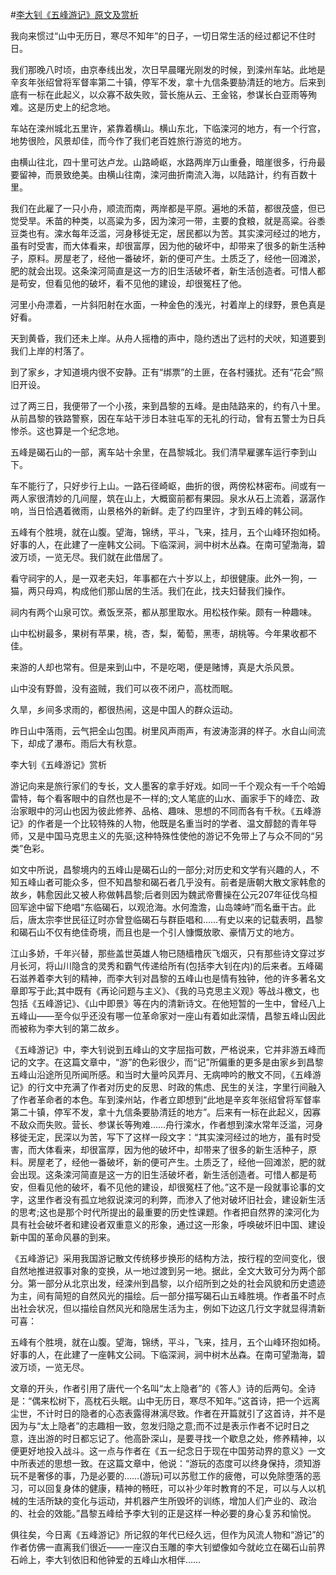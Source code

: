 #[李大钊《五峰游记》原文及赏析](https://www.vrrw.net/wx/10919.html)

我向来惯过“山中无历日，寒尽不知年”的日子，一切日常生活的经过都记不住时日。

我们那晚八时顷，由京奉线出发，次日早晨曙光刚发的时候，到滦州车站。此地是辛亥年张绍曾将军督率第二十镇，停军不发，拿十九信条要胁清廷的地方。后来到底有一标在此起义，以众寡不敌失败，营长施从云、王金铭，参谋长白亚雨等殉难。这是历史上的纪念地。

车站在滦州城北五里许，紧靠着横山。横山东北，下临滦河的地方，有一个行宫，地势很险，风景却佳，而今作了我们老百姓旅行游览的地方。

由横山往北，四十里可达卢龙。山路崎岖，水路两岸万山重叠，暗崖很多，行舟最要留神，而景致绝美。由横山往南，滦河曲折南流入海，以陆路计，约有百数十里。

我们在此雇了一只小舟，顺流而南，两岸都是平原。遍地的禾苗，都很茂盛，但已觉受旱。禾苗的种类，以高粱为多，因为滦河一带，主要的食粮，就是高粱。谷黍豆类也有。滦水每年泛滥，河身移徙无定，居民都以为苦。其实滦河经过的地方，虽有时受害，而大体看来，却很富厚，因为他的破坏中，却带来了很多的新生活种子，原料。房屋老了，经他一番破坏，新的便可产生。土质乏了，经他一回滩淤，肥的就会出现。这条滦河简直是这一方的旧生活破坏者，新生活创造者。可惜人都是苟安，但看见他的破坏，看不见他的建设，却很冤枉了他。



河里小舟漂着，一片斜阳射在水面，一种金色的浅光，衬着岸上的绿野，景色真是好看。

天到黄昏，我们还未上岸。从舟人摇橹的声中，隐约透出了远村的犬吠，知道要到我们上岸的村落了。

到了家乡，才知道境内很不安静。正有“绑票”的土匪，在各村骚扰。还有“花会”照旧开设。

过了两三日，我便带了一个小孩，来到昌黎的五峰。是由陆路来的，约有八十里。从前昌黎的铁路警察，因在车站干涉日本驻屯军的无礼的行动，曾有五警士为日兵惨杀。这也算是一个纪念地。

五峰是碣石山的一部，离车站十余里，在昌黎城北。我们清早雇骡车运行李到山下。

车不能行了，只好步行上山。一路石径崎岖，曲折的很，两傍松林密布。间或有一两人家很清妙的几间屋，筑在山上，大概窗前都有果园。泉水从石上流着，潺潺作响，当日恰遇着微雨，山景格外的新鲜。走了约四里许，才到五峰的韩公祠。

五峰有个胜境，就在山腹。望海，锦绣，平斗，飞来，挂月，五个山峰环抱如椅。好事的人，在此建了一座韩文公祠。下临深涧，涧中树木丛森。在南可望渤海，碧波万顷，一览无尽。我们就在此借居了。

看守祠宇的人，是一双老夫妇，年事都在六十岁以上，却很健康。此外一狗，一猫，两只母鸡，构成他们那山居的生活。我们在此，找夫妇替我们操作。

祠内有两个山泉可饮。煮饭烹茶，都从那里取水。用松枝作柴。颇有一种趣味。

山中松树最多，果树有苹果，桃，杏，梨，葡萄，黑枣，胡桃等。今年果收都不佳。

来游的人却也常有。但是来到山中，不是吃喝，便是赌博，真是大杀风景。

山中没有野兽，没有盗贼，我们可以夜不闭户，高枕而眠。

久旱，乡间多求雨的，都很热闹，这是中国人的群众运动。

昨日山中落雨，云气把全山包围。树里风声雨声，有波涛澎湃的样子。水自山间流下，却成了瀑布。雨后大有秋意。

李大钊《五峰游记》赏析

游记向来是旅行家们的专长，文人墨客的拿手好戏。如同一千个观众有一千个哈姆雷特，每个看客眼中的自然也是不一样的;文人笔底的山水、画家手下的峰峦、政治家眼中的河山也因为彼此修养、品格、趣味、思想的不同而各有千秋。《五峰游记》的作者是一个比较特殊的人物，他既是名重当时的学者、温文醇懿的青年导师，又是中国马克思主义的先驱;这种特殊性使他的游记不免带上了与众不同的“另类”色彩。

如文中所说，昌黎境内的五峰山是碣石山的一部分;对历史和文学有兴趣的人，不知五峰山者可能众多，但不知昌黎和碣石者几乎没有。前者是唐朝大散文家韩愈的故乡，韩愈因此又被人称做韩昌黎;后者则因为魏武帝曹操在公元207年征伐乌桓回军途中留下绝唱“东临碣石，以观沧海。水何澹澹，山岛竦峙”而名垂干古。此后，唐太宗李世民征辽时亦曾登临碣石与群臣唱和……有史以来的记载表明，昌黎和碣石山不仅有绝佳奇境，而且也是一个引人慷慨放歌、豪情万丈的地方。

江山多娇，千年兴替，那些盖世英雄人物已随樯橹灰飞烟灭，只有那些诗文穿过岁月长河，将山川隐含的灵秀和霸气传递给所有(包括李大钊在内)的后来者。五峰碣石滋养着李大钊的精神，而李大钊对昌黎的五峰山也是情有独钟，他的许多著名文章即写于此;其中既有《再论问题与主义》、《我的马克思主义观》等战斗檄文，也包括《五峰游记》、《山中即景》等在内的清新诗文。在他短暂的一生中，曾经八上五峰山——至今似乎还没有哪一位革命家对一座山有着如此深情，昌黎五峰山因此而被称为李大钊的第二故乡。

《五峰游记》中，李大钊说到五峰山的文字屈指可数，严格说来，它并非游五峰而记的文字。在这篇文章中，“游”的色彩很少，而“记”所偏重的更多是由家乡到昌黎五峰山沿途所见所闻所感。和当时大量吟风弄月、无病呻吟的散文不同，《五峰游记》的行文中充满了作者对历史的反思、时政的焦虑、民生的关注，字里行间融入了作者革命者的本色。车到滦州站，作者立即想到“此地是辛亥年张绍曾将军督率第二十镇，停军不发，拿十九信条要胁清廷的地方”。后来有一标在此起义，因寡不敌众而失败。营长、参谋长等殉难……舟行滦水，作者想到滦水常年泛滥，河身移徙无定，民深以为苦，写下了这样一段文字：“其实滦河经过的地方，虽有时受害，而大体看来，却很富厚，因为他的破坏中，却带来了很多的新生活种子，原料。房屋老了，经他一番破坏，新的便可产生。土质乏了，经他一回滩淤，肥的就会出现。这条滦河简直是这一方的旧生活破坏者，新生活创造者。可惜人都是苟安，但看见他的破坏，看不见他的建设，却很冤枉了他。”这不是一段就事论事的文字，这里作者没有孤立地叙说滦河的利弊，而渗入了他对破坏旧社会，建设新生活的思考;这也是那个时代所提出的最重要的历史性课题。作者把自然界的滦河化为具有社会破坏者和建设者双重意义的形象，通过这一形象，呼唤破坏旧中国、建设新中国的革命风暴的到来。

《五峰游记》采用我国游记散文传统移步换形的结构方法，按行程的空间变化，很自然地推进叙事对象的变换，从一地过渡到另一地。据此，全文大致可分为两个部分。第一部分从北京出发，经滦州到昌黎，以介绍所到之处的社会风貌和历史遗迹为主，间有简短的自然风光的描绘。后一部分描写碣石山五峰胜境。作者虽不时点出社会状况，但以描绘自然风光和隐居生活为主，例如下边这几行文字就显得清新可喜：

五峰有个胜境，就在山腹。望海，锦绣，平斗，飞来，挂月，五个山峰环抱如椅。好事的人，在此建了一座韩文公祠。下临深涧，涧中树木丛森。在南可望渤海，碧波万顷，一览无尽。

文章的开头，作者引用了唐代一个名叫“太上隐者”的《答人》诗的后两句。全诗是：“偶来松树下，高枕石头眠。山中无历日，寒尽不知年。”这首诗，把一个远离尘世，不计时日的隐者的心态表露得淋漓尽致。作者在开篇就引了这首诗，并不是因为与“太上隐者”的志趣相一致，忽发归隐之意;而不过是表示作者不记时日之意，连出游的时日都忘记了。他高卧深山，是要寻找一个歇息之处，修养精神，以便更好地投入战斗。这一点与作者在《五一纪念日于现在中国劳动界的意义》一文中所表述的思想一致。在这篇文章中，他说：“游玩的态度可以终身保持，须知游玩不是奢侈的事，乃是必要的……(游玩)可以苏慰工作的疲倦，可以免除堕落的恶习，可以回复身体的健康，精神的畅旺，可以补少年时教育的不足，可以与人以机械的生活所缺的变化与运动，并机器产生所毁坏的训练，增加人们产业的、政治的、社会的效能。”昌黎五峰给予李大钊的正是这样一种必要的身心复苏和愉悦。

俱往矣，今日离《五峰游记》所记叙的年代已经久远，但作为风流人物和“游记”的作者仿佛一直离我们很近——一座汉白玉雕的李大钊塑像如今就屹立在碣石山前界石岭上，李大钊依旧和他钟爱的五峰山水相伴……

